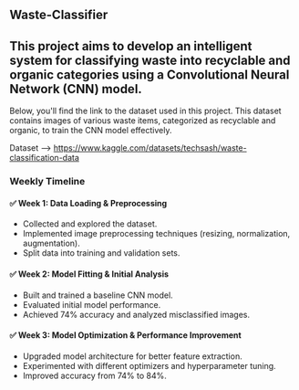 ## Waste-Classifier


This project aims to develop an intelligent system for classifying waste into recyclable and organic categories using a Convolutional Neural Network (CNN) model.  
---------------------------------------------------------------------------------------------------------------------------------------------------

Below, you'll find the link to the dataset used in this project. This dataset contains images of various waste items, categorized as recyclable and organic, to train the CNN model effectively.

Dataset --> https://www.kaggle.com/datasets/techsash/waste-classification-data

 ### Weekly Timeline
#### ✅ Week 1: Data Loading & Preprocessing
  - Collected and explored the dataset.
  - Implemented image preprocessing techniques (resizing, normalization, augmentation).
  - Split data into training and validation sets.
#### ✅ Week 2: Model Fitting & Initial Analysis
  - Built and trained a baseline CNN model.
  - Evaluated initial model performance.
  - Achieved 74% accuracy and analyzed misclassified images.
#### ✅ Week 3: Model Optimization & Performance Improvement
  - Upgraded model architecture for better feature extraction.
  - Experimented with different optimizers and hyperparameter tuning.
  - Improved accuracy from 74% to 84%.
